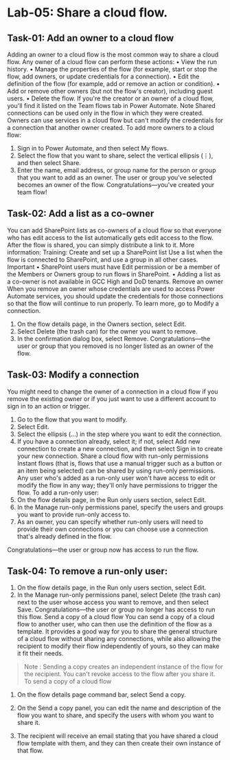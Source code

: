 # Lab-05: Share a cloud flow.

## Task-01: Add an owner to a cloud flow
Adding an owner to a cloud flow is the most common way to share a cloud flow. Any owner of a cloud flow can perform these actions:
•	View the run history.
•	Manage the properties of the flow (for example, start or stop the flow, add owners, or update credentials for a connection).
•	Edit the definition of the flow (for example, add or remove an action or condition).
•	Add or remove other owners (but not the flow's creator), including guest users.
•	Delete the flow.
If you're the creator or an owner of a cloud flow, you'll find it listed on the Team flows tab in Power Automate.
 Note
Shared connections can be used only in the flow in which they were created.
Owners can use services in a cloud flow but can't modify the credentials for a connection that another owner created.
To add more owners to a cloud flow:
1.	Sign in to Power Automate, and then select My flows.
2.	Select the flow that you want to share, select the vertical ellipsis (⋮), and then select Share.
3.	Enter the name, email address, or group name for the person or group that you want to add as an owner.
The user or group you've selected becomes an owner of the flow.
Congratulations—you've created your team flow!
## Task-02: Add a list as a co-owner
You can add SharePoint lists as co-owners of a cloud flow so that everyone who has edit access to the list automatically gets edit access to the flow. After the flow is shared, you can simply distribute a link to it. More information: Training: Create and set up a SharePoint list
Use a list when the flow is connected to SharePoint, and use a group in all other cases.
 Important
•	SharePoint users must have Edit permission or be a member of the Members or Owners group to run flows in SharePoint.
•	Adding a list as a co-owner is not available in GCC High and DoD tenants.
Remove an owner
When you remove an owner whose credentials are used to access Power Automate services, you should update the credentials for those connections so that the flow will continue to run properly. To learn more, go to Modify a connection.
1.	On the flow details page, in the Owners section, select Edit.
2.	Select Delete (the trash can) for the owner you want to remove.
3.	In the confirmation dialog box, select Remove.
Congratulations—the user or group that you removed is no longer listed as an owner of the flow.
## Task-03: Modify a connection
You might need to change the owner of a connection in a cloud flow if you remove the existing owner or if you just want to use a different account to sign in to an action or trigger.
1.	Go to the flow that you want to modify.
2.	Select Edit.
3.	Select the ellipsis (...) in the step where you want to edit the connection.
4.	If you have a connection already, select it; if not, select Add new connection to create a new connection, and then select Sign in to create your new connection.
Share a cloud flow with run-only permissions
Instant flows (that is, flows that use a manual trigger such as a button or an item being selected) can be shared by using run-only permissions. Any user who's added as a run-only user won't have access to edit or modify the flow in any way; they'll only have permissions to trigger the flow.
To add a run-only user:
1.	On the flow details page, in the Run only users section, select Edit.
2.	In the Manage run-only permissions panel, specify the users and groups you want to provide run-only access to.
3.	As an owner, you can specify whether run-only users will need to provide their own connections or you can choose use a connection that's already defined in the flow.
 
Congratulations—the user or group now has access to run the flow.
## Task-04: To remove a run-only user:
1.	On the flow details page, in the Run only users section, select Edit.
2.	In the Manage run-only permissions panel, select Delete (the trash can) next to the user whose access you want to remove, and then select Save.
Congratulations—the user or group no longer has access to run this flow.
Send a copy of a cloud flow
You can send a copy of a cloud flow to another user, who can then use the definition of the flow as a template. It provides a good way for you to share the general structure of a cloud flow without sharing any connections, while also allowing the recipient to modify their flow independently of yours, so they can make it fit their needs.
>Note : Sending a copy creates an independent instance of the flow for the recipient. You can't revoke access to the flow after you share it.
To send a copy of a cloud flow
1.	On the flow details page command bar, select Send a copy.
2.	On the Send a copy panel, you can edit the name and description of the flow you want to share, and specify the users with whom you want to share it.
 
3.	The recipient will receive an email stating that you have shared a cloud flow template with them, and they can then create their own instance of that flow.
